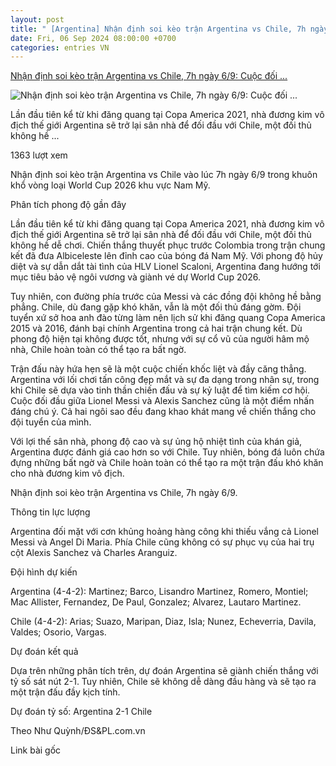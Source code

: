 ```yaml
---
layout: post
title: " [Argentina] Nhận định soi kèo trận Argentina vs Chile, 7h ngày 6/9: Cuộc đối ..."
date: Fri, 06 Sep 2024 08:00:00 +0700
categories: entries VN
---
```

[Nhận định soi kèo trận Argentina vs Chile, 7h ngày 6/9: Cuộc đối ...](https://hatinhtv.vn/tin-bai/%20/nhan-dinh-soi-keo-tran-argentina-vs-chile-7h-ngay-6-9-cuoc-doi-dau-cua-hai-ong-lon)

![Nhận định soi kèo trận Argentina vs Chile, 7h ngày 6/9: Cuộc đối ...](https://hatinhtv.vn/Media/FileManager/chuyen_de_chuyen_muc/nhan-dinh-soi-keo-tran-argentina-vs-chile-7h-ngay-6-9-cuoc-doi-dau-cua-hai-ong-lon-10445378.jpg)

Lần đầu tiên kể từ khi đăng quang tại Copa America 2021, nhà đương kim vô địch thế giới Argentina sẽ trở lại sân nhà để đối đầu với Chile, một đối thủ không hề ...

1363 lượt xem

Nhận định soi kèo trận Argentina vs Chile vào lúc 7h ngày 6/9 trong khuôn khổ vòng loại World Cup 2026 khu vực Nam Mỹ.

Phân tích phong độ gần đây

Lần đầu tiên kể từ khi đăng quang tại Copa America 2021, nhà đương kim vô địch thế giới Argentina sẽ trở lại sân nhà để đối đầu với Chile, một đối thủ không hề dễ chơi. Chiến thắng thuyết phục trước Colombia trong trận chung kết đã đưa Albiceleste lên đỉnh cao của bóng đá Nam Mỹ. Với phong độ hủy diệt và sự dẫn dắt tài tình của HLV Lionel Scaloni, Argentina đang hướng tới mục tiêu bảo vệ ngôi vương và giành vé dự World Cup 2026.

Tuy nhiên, con đường phía trước của Messi và các đồng đội không hề bằng phẳng. Chile, dù đang gặp khó khăn, vẫn là một đối thủ đáng gờm. Đội tuyển xứ sở hoa anh đào từng làm nên lịch sử khi đăng quang Copa America 2015 và 2016, đánh bại chính Argentina trong cả hai trận chung kết. Dù phong độ hiện tại không được tốt, nhưng với sự cổ vũ của người hâm mộ nhà, Chile hoàn toàn có thể tạo ra bất ngờ.

Trận đấu này hứa hẹn sẽ là một cuộc chiến khốc liệt và đầy căng thẳng. Argentina với lối chơi tấn công đẹp mắt và sự đa dạng trong nhân sự, trong khi Chile sẽ dựa vào tinh thần chiến đấu và sự kỷ luật để tìm kiếm cơ hội. Cuộc đối đầu giữa Lionel Messi và Alexis Sanchez cũng là một điểm nhấn đáng chú ý. Cả hai ngôi sao đều đang khao khát mang về chiến thắng cho đội tuyển của mình.

Với lợi thế sân nhà, phong độ cao và sự ủng hộ nhiệt tình của khán giả, Argentina được đánh giá cao hơn so với Chile. Tuy nhiên, bóng đá luôn chứa đựng những bất ngờ và Chile hoàn toàn có thể tạo ra một trận đấu khó khăn cho nhà đương kim vô địch.

Nhận định soi kèo trận Argentina vs Chile, 7h ngày 6/9.

Thông tin lực lượng

Argentina đối mặt với cơn khủng hoảng hàng công khi thiếu vắng cả Lionel Messi và Angel Di Maria. Phía Chile cũng không có sự phục vụ của hai trụ cột Alexis Sanchez và Charles Aranguiz.

Đội hình dự kiến

Argentina (4-4-2): Martinez; Barco, Lisandro Martinez, Romero, Montiel; Mac Allister, Fernandez, De Paul, Gonzalez; Alvarez, Lautaro Martinez.

Chile (4-4-2): Arias; Suazo, Maripan, Diaz, Isla; Nunez, Echeverria, Davila, Valdes; Osorio, Vargas.

Dự đoán kết quả

Dựa trên những phân tích trên, dự đoán Argentina sẽ giành chiến thắng với tỷ số sát nút 2-1. Tuy nhiên, Chile sẽ không dễ dàng đầu hàng và sẽ tạo ra một trận đấu đầy kịch tính.

Dự đoán tỷ số: Argentina 2-1 Chile

Theo Như Quỳnh/ĐS&PL.com.vn

Link bài gốc

